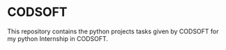# CODSOFT
This repository contains the python projects tasks given by CODSOFT for my python Internship in CODSOFT.

